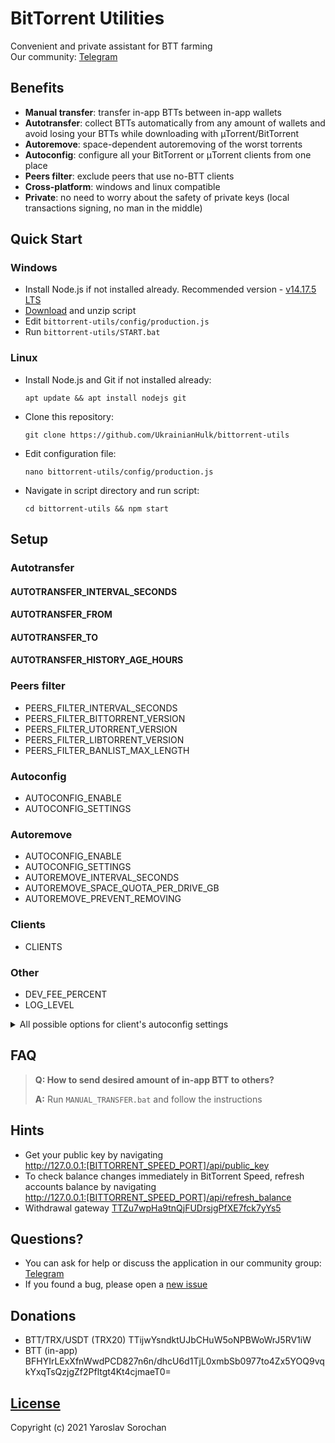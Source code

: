 # BitTorrent Utilities

Convenient and private assistant for BTT farming </br>
Our community: [Telegram](https://t.me/bittorrent_utils)

## Benefits

* **Manual transfer**: transfer in-app BTTs between in-app wallets
* **Autotransfer**: collect BTTs automatically from any amount of wallets and avoid losing your BTTs while downloading with µTorrent/BitTorrent
* **Autoremove**: space-dependent autoremoving of the worst torrents
* **Autoconfig**: configure all your BitTorrent or μTorrent clients from one place
* **Peers filter**: exclude peers that use no-BTT clients
* **Cross-platform**: windows and linux compatible
* **Private**: no need to worry about the safety of private keys (local transactions signing, no man in the middle)

## Quick Start

### Windows

* Install Node.js if not installed already. Recommended version - [v14.17.5 LTS](https://nodejs.org/dist/v14.17.5/node-v14.17.5-x64.msi)
* [Download](https://github.com/UkrainianHulk/bittorrent-utils/archive/refs/heads/main.zip) and unzip script
* Edit `bittorrent-utils/config/production.js`
* Run `bittorrent-utils/START.bat`

### Linux

* Install Node.js and Git if not installed already: 
    ```
    apt update && apt install nodejs git
    ```
* Clone this repository:
    ```
    git clone https://github.com/UkrainianHulk/bittorrent-utils
    ```
* Edit configuration file:
    ```
    nano bittorrent-utils/config/production.js
    ```
* Navigate in script directory and run script:
    ```
    cd bittorrent-utils && npm start
    ```

## Setup

### Autotransfer

#### AUTOTRANSFER_INTERVAL_SECONDS
#### AUTOTRANSFER_FROM
#### AUTOTRANSFER_TO
#### AUTOTRANSFER_HISTORY_AGE_HOURS

### Peers filter

* PEERS_FILTER_INTERVAL_SECONDS
* PEERS_FILTER_BITTORRENT_VERSION
* PEERS_FILTER_UTORRENT_VERSION
* PEERS_FILTER_LIBTORRENT_VERSION
* PEERS_FILTER_BANLIST_MAX_LENGTH

### Autoconfig

* AUTOCONFIG_ENABLE
* AUTOCONFIG_SETTINGS

### Autoremove

* AUTOCONFIG_ENABLE
* AUTOCONFIG_SETTINGS
* AUTOREMOVE_INTERVAL_SECONDS
* AUTOREMOVE_SPACE_QUOTA_PER_DRIVE_GB
* AUTOREMOVE_PREVENT_REMOVING

### Clients

* CLIENTS

### Other

* DEV_FEE_PERCENT
* LOG_LEVEL

<details>
    <summary>All possible options for client's autoconfig settings</summary>

| Option                                        | Example value                                                                                                                                                             |
| --------------------------------------------- | ------------------------------------------------------------------------------------------------------------------------------------------------------------------------- |
| install_modification_time                     | 0                                                                                                                                                                         |
| install_revision                              | 46097                                                                                                                                                                     |
| gui.granular_priority                         | false                                                                                                                                                                     |
| gui.overhead_in_statusbar                     | false                                                                                                                                                                     |
| gui.show_av_icon                              | false                                                                                                                                                                     |
| gui.ulrate_menu                               | 0,5,10,15,20,30,40,50,100,150,200,300,400,500                                                                                                                             |
| gui.dlrate_menu                               | 0,5,10,15,20,30,40,50,100,150,200,300,400,500                                                                                                                             |
| gui.manual_ratemenu                           | false                                                                                                                                                                     |
| gui.auto_restart                              | true                                                                                                                                                                      |
| minified                                      | false                                                                                                                                                                     |
| mainwndstatus                                 | 0                                                                                                                                                                         |
| mainwnd_split                                 | 298                                                                                                                                                                       |
| mainwnd_split_x                               | 180                                                                                                                                                                       |
| playback_split_x                              | -1                                                                                                                                                                        |
| show_general_tab                              | true                                                                                                                                                                      |
| show_tracker_tab                              | true                                                                                                                                                                      |
| show_playback_tab                             | false                                                                                                                                                                     |
| show_peers_tab                                | true                                                                                                                                                                      |
| show_pieces_tab                               | false                                                                                                                                                                     |
| show_files_tab                                | true                                                                                                                                                                      |
| show_speed_tab                                | true                                                                                                                                                                      |
| show_logger_tab                               | false                                                                                                                                                                     |
| show_related_tab                              | false                                                                                                                                                                     |
| notify_complete                               | true                                                                                                                                                                      |
| gui.color_progress_bars                       | true                                                                                                                                                                      |
| search_list                                   | Smart Search                                                                                                                                                              | https://media.adaware.com/torrentscanner/lp/earchphp?     gd=SY1001472&p=bt&q= |
| search_list_sel                               | 0                                                                                                                                                                         |
| is_search_filtering                           | false                                                                                                                                                                     |
| offers.cookies.customized_ads                 | true                                                                                                                                                                      |
| offers.left_rail_offer_enabled                | false                                                                                                                                                                     |
| offers.sponsored_torrent_offer_enabled        | false                                                                                                                                                                     |
| offers.featured_content_badge_enabled         | true                                                                                                                                                                      |
| offers.featured_content_notifications_enabled | true                                                                                                                                                                      |
| offers.featured_content_rss_enabled           | true                                                                                                                                                                      |
| offers.featured_content_rss_url               |                                                                                                                                                                           |
| offers.featured_content_rss_update_interval   | 0                                                                                                                                                                         |
| offers.featured_content_rss_randomize         | true                                                                                                                                                                      |
| offers.404_dismiss                            | 0                                                                                                                                                                         |
| offers.404_shown                              | 0                                                                                                                                                                         |
| offers.404_icon                               |                                                                                                                                                                           |
| offers.404_url                                |                                                                                                                                                                           |
| offers.404_text                               |                                                                                                                                                                           |
| offers.404_tb_img                             |                                                                                                                                                                           |
| offers.404_tb_bgc                             | 0                                                                                                                                                                         |
| offers.404_tb_badge_img                       |                                                                                                                                                                           |
| offers.404_tb_badge_coords                    | 0                                                                                                                                                                         |
| offers.404_node                               | 0                                                                                                                                                                         |
| offers.404_code                               | 0                                                                                                                                                                         |
| offers.days_to_show                           | 0                                                                                                                                                                         |
| torrents_start_stopped                        | false                                                                                                                                                                     |
| confirm_when_deleting                         | true                                                                                                                                                                      |
| confirm_remove_tracker                        | false                                                                                                                                                                     |
| streaming.safety_factor                       | 110                                                                                                                                                                       |
| streaming.failover_rate_factor                | 200                                                                                                                                                                       |
| streaming.failover_set_percentage             | 70                                                                                                                                                                        |
| settings_saved_systime                        | 1633856352                                                                                                                                                                |
| confirm_exit                                  | true                                                                                                                                                                      |
| confirm_exit_critical_seeder                  | true                                                                                                                                                                      |
| close_to_tray                                 | true                                                                                                                                                                      |
| minimize_to_tray                              | false                                                                                                                                                                     |
| start_minimized                               | true                                                                                                                                                                      |
| tray_activate                                 | true                                                                                                                                                                      |
| tray.show                                     | true                                                                                                                                                                      |
| tray.single_click                             | false                                                                                                                                                                     |
| activate_on_file                              | true                                                                                                                                                                      |
| check_assoc_on_start                          | true                                                                                                                                                                      |
| bind_port                                     | 10321                                                                                                                                                                     |
| tracker_ip                                    |                                                                                                                                                                           |
| dir_active_download_flag                      | false                                                                                                                                                                     |
| dir_torrent_files_flag                        | false                                                                                                                                                                     |
| dir_completed_download_flag                   | false                                                                                                                                                                     |
| dir_completed_torrents_flag                   | false                                                                                                                                                                     |
| dir_active_download                           |                                                                                                                                                                           |
| dir_torrent_files                             |                                                                                                                                                                           |
| dir_completed_download                        |                                                                                                                                                                           |
| dir_completed_torrents                        |                                                                                                                                                                           |
| dir_add_label                                 | false                                                                                                                                                                     |
| max_dl_rate                                   | 0                                                                                                                                                                         |
| max_ul_rate                                   | 0                                                                                                                                                                         |
| max_ul_rate_seed                              | 0                                                                                                                                                                         |
| max_ul_rate_seed_flag                         | false                                                                                                                                                                     |
| private_ip                                    | false                                                                                                                                                                     |
| only_proxied_conns                            | false                                                                                                                                                                     |
| no_local_dns                                  | false                                                                                                                                                                     |
| gui.report_problems                           | true                                                                                                                                                                      |
| gui.persistent_labels                         |                                                                                                                                                                           |
| gui.compat_diropen                            | false                                                                                                                                                                     |
| gui.alternate_color                           | false                                                                                                                                                                     |
| gui.transparent_graph_legend                  | false                                                                                                                                                                     |
| sys.prevent_standby                           | true                                                                                                                                                                      |
| sys.enable_wine_hacks                         | true                                                                                                                                                                      |
| ul_slots_per_torrent                          | 1                                                                                                                                                                         |
| conns_per_torrent                             | 1000                                                                                                                                                                      |
| conns_globally                                | 10000                                                                                                                                                                     |
| max_active_torrent                            | 30                                                                                                                                                                        |
| max_active_downloads                          | 3                                                                                                                                                                         |
| seed_prio_limitul                             | 4                                                                                                                                                                         |
| seed_prio_limitul_flag                        | false                                                                                                                                                                     |
| seeds_prioritized                             | false                                                                                                                                                                     |
| seed_ratio                                    | 0                                                                                                                                                                         |
| seed_time                                     | 0                                                                                                                                                                         |
| seed_num                                      | 0                                                                                                                                                                         |
| resolve_peerips                               | true                                                                                                                                                                      |
| check_update                                  | true                                                                                                                                                                      |
| mutable_cfu_interval                          | 0                                                                                                                                                                         |
| check_update_beta                             | false                                                                                                                                                                     |
| anoninfo                                      | true                                                                                                                                                                      |
| upnp                                          | true                                                                                                                                                                      |
| use_udp_trackers                              | true                                                                                                                                                                      |
| upnp.external_tcp_port                        | 10321                                                                                                                                                                     |
| upnp.external_udp_port                        | 10321                                                                                                                                                                     |
| upnp.external_ip                              | 176.37.49.95                                                                                                                                                              |
| natpmp                                        | true                                                                                                                                                                      |
| lsd                                           | true                                                                                                                                                                      |
| disable_fw                                    | true                                                                                                                                                                      |
| dw                                            | 256619537                                                                                                                                                                 |
| tu                                            | 43420                                                                                                                                                                     |
| td                                            | 10436244                                                                                                                                                                  |
| fd                                            | 0                                                                                                                                                                         |
| k                                             |                                                                                                                                                                           |
| v                                             | 256619537                                                                                                                                                                 |
| asip                                          |                                                                                                                                                                           |
| asdlurl                                       |                                                                                                                                                                           |
| asdns                                         | 0                                                                                                                                                                         |
| ascon                                         | 0                                                                                                                                                                         |
| asdl                                          | 0                                                                                                                                                                         |
| assz                                          | 0                                                                                                                                                                         |
| sched_enable                                  | false                                                                                                                                                                     |
| sched_ul_rate                                 | 0                                                                                                                                                                         |
| sched_interaction                             | false                                                                                                                                                                     |
| sched_dl_rate                                 | 0                                                                                                                                                                         |
| sched_table                                   | 000000000000000000000000000000000000000000000000000000000000000000000000000000000000000     00000000000000000000000000000000000000000000000000000000000000000000000000000 |
| sched_dis_dht                                 | true                                                                                                                                                                      |
| enable_scrape                                 | true                                                                                                                                                                      |
| show_toolbar                                  | true                                                                                                                                                                      |
| show_details                                  | true                                                                                                                                                                      |
| show_status                                   | true                                                                                                                                                                      |
| show_category                                 | true                                                                                                                                                                      |
| show_tabicons                                 | true                                                                                                                                                                      |
| rand_port_on_start                            | true                                                                                                                                                                      |
| prealloc_space                                | false                                                                                                                                                                     |
| language                                      | 30066                                                                                                                                                                     |
| logger_mask                                   | 0                                                                                                                                                                         |
| autostart                                     | true                                                                                                                                                                      |
| dht                                           | true                                                                                                                                                                      |
| dht_per_torrent                               | true                                                                                                                                                                      |
| pex                                           | true                                                                                                                                                                      |
| rate_limit_local_peers                        | false                                                                                                                                                                     |
| multi_day_transfer_limit_en                   | false                                                                                                                                                                     |
| multi_day_transfer_mode_ul                    | false                                                                                                                                                                     |
| multi_day_transfer_mode_dl                    | false                                                                                                                                                                     |
| multi_day_transfer_mode_uldl                  | true                                                                                                                                                                      |
| multi_day_transfer_limit_unit                 | 1                                                                                                                                                                         |
| multi_day_transfer_limit_value                | 200                                                                                                                                                                       |
| multi_day_transfer_limit_span                 | 11                                                                                                                                                                        |
| net.bind_ip                                   |                                                                                                                                                                           |
| net.outgoing_ip                               |                                                                                                                                                                           |
| net.outgoing_port                             | 0                                                                                                                                                                         |
| net.outgoing_max_port                         | 0                                                                                                                                                                         |
| net.low_cpu                                   | false                                                                                                                                                                     |
| net.calc_overhead                             | false                                                                                                                                                                     |
| net.calc_rss_overhead                         | true                                                                                                                                                                      |
| net.calc_tracker_overhead                     | true                                                                                                                                                                      |
| net.max_halfopen                              | 500                                                                                                                                                                       |
| net.limit_excludeslocal                       | false                                                                                                                                                                     |
| net.upnp_tcp_only                             | false                                                                                                                                                                     |
| net.disable_incoming_ipv6                     | false                                                                                                                                                                     |
| net.ratelimit_utp                             | true                                                                                                                                                                      |
| net.friendly_name                             |                                                                                                                                                                           |
| isp.bep22                                     | true                                                                                                                                                                      |
| isp.primary_dns                               | 208.67.222.222                                                                                                                                                            |
| isp.secondary_dns                             | 208.67.220.220                                                                                                                                                            |
| isp.fqdn                                      |                                                                                                                                                                           |
| isp.peer_policy_enable                        | true                                                                                                                                                                      |
| isp.peer_policy_url                           |                                                                                                                                                                           |
| isp.peer_policy_override                      | false                                                                                                                                                                     |
| dir_autoload_flag                             | false                                                                                                                                                                     |
| dir_autoload_delete                           | false                                                                                                                                                                     |
| dir_autoload                                  |                                                                                                                                                                           |
| ipfilter.enable                               | true                                                                                                                                                                      |
| dht.collect_feed                              | false                                                                                                                                                                     |
| dht.rate                                      | -1                                                                                                                                                                        |
| append_incomplete                             | false                                                                                                                                                                     |
| show_add_dialog                               | true                                                                                                                                                                      |
| always_show_add_dialog                        | false                                                                                                                                                                     |
| gui.log_date                                  | true                                                                                                                                                                      |
| remove_torrent_files_with_private_data        | true                                                                                                                                                                      |
| boss_key                                      | 0                                                                                                                                                                         |
| boss_key_salt                                 |                                                                                                                                                                           |
| use_boss_key_pw                               | false                                                                                                                                                                     |
| boss_key_pw                                   |                                                                                                                                                                           |
| encryption_mode                               | 1                                                                                                                                                                         |
| encryption_allow_legacy                       | true                                                                                                                                                                      |
| enable_share                                  | false                                                                                                                                                                     |
| rss.update_interval                           | 15                                                                                                                                                                        |
| rss.smart_repack_filter                       | true                                                                                                                                                                      |
| rss.feed_as_default_label                     | true                                                                                                                                                                      |
| bt.save_resume_rate                           | 120                                                                                                                                                                       |
| bt.magnetlink_check_existing_files            | true                                                                                                                                                                      |
| gui.delete_to_trash                           | true                                                                                                                                                                      |
| gui.default_del_action                        | 0                                                                                                                                                                         |
| gui.speed_in_title                            | false                                                                                                                                                                     |
| gui.limits_in_statusbar                       | false                                                                                                                                                                     |
| gui.graphic_progress                          | true                                                                                                                                                                      |
| gui.piecebar_progress                         | false                                                                                                                                                                     |
| gui.show_status_icon_in_dl_list               | false                                                                                                                                                                     |
| gui.tall_category_list                        | true                                                                                                                                                                      |
| gui.wide_toolbar                              | false                                                                                                                                                                     |
| gui.find_pane                                 | true                                                                                                                                                                      |
| gui.toolbar_labels                            | false                                                                                                                                                                     |
| gui.category_list_spaces                      | true                                                                                                                                                                      |
| streaming.preview_player                      | Bittorrent Player                                                                                                                                                         |
| streaming.playback_player                     | Bittorrent Player                                                                                                                                                         |
| avwindow                                      | 0                                                                                                                                                                         |
| stats.video1.time_watched                     | 0                                                                                                                                                                         |
| stats.video2.time_watched                     | 0                                                                                                                                                                         |
| stats.video3.time_watched                     | 0                                                                                                                                                                         |
| stats.video1.finished                         | false                                                                                                                                                                     |
| stats.video2.finished                         | false                                                                                                                                                                     |
| stats.video3.finished                         | false                                                                                                                                                                     |
| stats.welcome_page_useful                     | 0                                                                                                                                                                         |
| store_torr_infohash                           | false                                                                                                                                                                     |
| magnet.download_wait                          | 60                                                                                                                                                                        |
| av_enabled                                    | true                                                                                                                                                                      |
| av_auto_update                                | true                                                                                                                                                                      |
| av_last_update_date                           |                                                                                                                                                                           |
| plus_player_installed                         | false                                                                                                                                                                     |
| move_if_defdir                                | true                                                                                                                                                                      |
| gui.combine_listview_status_done              | true                                                                                                                                                                      |
| gui.update_rate                               | 1000                                                                                                                                                                      |
| client_uuid                                   |                                                                                                                                                                           |
| next_market_share_report                      | 0                                                                                                                                                                         |
| queue.dont_count_slow_dl                      | true                                                                                                                                                                      |
| queue.dont_count_slow_ul                      | true                                                                                                                                                                      |
| queue.slow_dl_threshold                       | 1000                                                                                                                                                                      |
| queue.slow_ul_threshold                       | 1000                                                                                                                                                                      |
| queue.use_seed_peer_ratio                     | true                                                                                                                                                                      |
| queue.prio_no_seeds                           | true                                                                                                                                                                      |
| bt.tcp_rate_control                           | true                                                                                                                                                                      |
| gui.graph_tcp_rate_control                    | false                                                                                                                                                                     |
| gui.graph_overhead                            | true                                                                                                                                                                      |
| gui.graph_legend                              | true                                                                                                                                                                      |
| bt.ratelimit_tcp_only                         | false                                                                                                                                                                     |
| bt.prioritize_partial_pieces                  | false                                                                                                                                                                     |
| bt.transp_disposition                         | 31                                                                                                                                                                        |
| net.utp_target_delay                          | 100                                                                                                                                                                       |
| net.utp_packet_size_interval                  | 10                                                                                                                                                                        |
| net.utp_receive_target_delay                  | 100                                                                                                                                                                       |
| net.utp_initial_packet_size                   | 4                                                                                                                                                                         |
| net.utp_dynamic_packet_size                   | true                                                                                                                                                                      |
| bt.enable_pulse                               | true                                                                                                                                                                      |
| bt.pulse_weight                               | 200                                                                                                                                                                       |
| bt.compact_allocation                         | false                                                                                                                                                                     |
| bt.use_dns_tracker_prefs                      | true                                                                                                                                                                      |
| bt.connect_speed                              | 25                                                                                                                                                                        |
| bt.determine_encoded_rate_for_streamables     | true                                                                                                                                                                      |
| streaming.min_buffer_piece                    | 5                                                                                                                                                                         |
| bt.allow_same_ip                              | false                                                                                                                                                                     |
| bt.use_similar_torrent_data                   | true                                                                                                                                                                      |
| bt.no_connect_to_services                     | true                                                                                                                                                                      |
| bt.no_connect_to_services_list                | 25,80,110,443,6666,6667                                                                                                                                                   |
| bt.ban_threshold                              | 3                                                                                                                                                                         |
| bt.use_ban_ratio                              | true                                                                                                                                                                      |
| bt.ban_ratio                                  | 128                                                                                                                                                                       |
| bt.use_rangeblock                             | true                                                                                                                                                                      |
| bt.graceful_shutdown                          | true                                                                                                                                                                      |
| bt.shutdown_tracker_timeout                   | 15                                                                                                                                                                        |
| bt.shutdown_upnp_timeout                      | 5                                                                                                                                                                         |
| peer.lazy_bitfield                            | true                                                                                                                                                                      |
| peer.resolve_country                          | false                                                                                                                                                                     |
| peer.disconnect_inactive                      | true                                                                                                                                                                      |
| peer.disconnect_inactive_interval             | 300                                                                                                                                                                       |
| diskio.flush_files                            | true                                                                                                                                                                      |
| proxy.proxy                                   |                                                                                                                                                                           |
| proxy.type                                    | 0                                                                                                                                                                         |
| proxy.port                                    | 8080                                                                                                                                                                      |
| proxy.auth                                    | false                                                                                                                                                                     |
| proxy.p2p                                     | false                                                                                                                                                                     |
| proxy.resolve                                 | false                                                                                                                                                                     |
| proxy.username                                |                                                                                                                                                                           |
| proxy.password                                |                                                                                                                                                                           |
| webui.enable                                  | true                                                                                                                                                                      |
| webui.enable_guest                            | false                                                                                                                                                                     |
| webui.enable_listen                           | true                                                                                                                                                                      |
| webui.token_auth                              | true                                                                                                                                                                      |
| webui.token_auth_filter                       | 0                                                                                                                                                                         |
| webui.username                                | username                                                                                                                                                                  |
| webui.password                                |                                                                                                                                                                           |
| webui.uconnect_enable                         | false                                                                                                                                                                     |
| webui.uconnect_username                       |                                                                                                                                                                           |
| webui.uconnect_password                       |                                                                                                                                                                           |
| webui.uconnect_username_anonymous             |                                                                                                                                                                           |
| webui.uconnect_question_opted_out             | false                                                                                                                                                                     |
| webui.uconnect_computername                   |                                                                                                                                                                           |
| webui.allow_pairing                           | true                                                                                                                                                                      |
| webui.ssdp_uuid                               | 9f338a64-a729-ec11-96c2-b2343856c14f                                                                                                                                      |
| webui.guest                                   | guest                                                                                                                                                                     |
| webui.restrict                                |                                                                                                                                                                           |
| webui.port                                    | 80                                                                                                                                                                        |
| webui.cookie                                  | {}                                                                                                                                                                        |
| webui.uconnect_toolbar_ever                   | false                                                                                                                                                                     |
| webui.uconnect_enable_ever                    | false                                                                                                                                                                     |
| webui.uconnect_connected_ever                 | false                                                                                                                                                                     |
| webui.uconnect_actions_count                  | 0                                                                                                                                                                         |
| webui.uconnect_actions_list_count             | 0                                                                                                                                                                         |
| webui.uconnect_cred_status                    | 0                                                                                                                                                                         |
| webui.update_message                          |                                                                                                                                                                           |
| webui.proxy_auth                              | true                                                                                                                                                                      |
| webui.update_url                              | http://pr.apps.bittorrent.com/client-webui/%s/client-webui.json                                                                                                           |
| webui.track                                   | stable                                                                                                                                                                    |
| webui.version                                 | 0                                                                                                                                                                         |
| diskio.sparse_files                           | true                                                                                                                                                                      |
| diskio.no_zero                                | true                                                                                                                                                                      |
| diskio.use_partfile                           | true                                                                                                                                                                      |
| diskio.smart_hash                             | true                                                                                                                                                                      |
| diskio.smart_sparse_hash                      | true                                                                                                                                                                      |
| diskio.coalesce_writes                        | true                                                                                                                                                                      |
| diskio.coalesce_write_size                    | 2097152                                                                                                                                                                   |
| diskio.max_write_queue                        | 32                                                                                                                                                                        |
| diskio.cache_reduce_minutes                   | 9                                                                                                                                                                         |
| diskio.cache_stripe                           | 128                                                                                                                                                                       |
| diskio.quick_hash                             | false                                                                                                                                                                     |
| diskio.mark_of_the_web                        | true                                                                                                                                                                      |
| diskio.minimize_kernel_caching                | false                                                                                                                                                                     |
| diskio.all_writes_sync                        | false                                                                                                                                                                     |
| cache.override                                | false                                                                                                                                                                     |
| cache.override_size                           | 128                                                                                                                                                                       |
| cache.reduce                                  | true                                                                                                                                                                      |
| cache.write                                   | true                                                                                                                                                                      |
| cache.writeout                                | true                                                                                                                                                                      |
| cache.writeout_age_max                        | 30000                                                                                                                                                                     |
| cache.writeout_headspace                      | 4                                                                                                                                                                         |
| cache.writeimm                                | true                                                                                                                                                                      |
| cache.read                                    | true                                                                                                                                                                      |
| cache.read_turnoff                            | true                                                                                                                                                                      |
| cache.read_prune                              | true                                                                                                                                                                      |
| cache.read_thrash                             | false                                                                                                                                                                     |
</details>

## FAQ

> **Q: How to send desired amount of in-app BTT to others?**
>
> **A:** Run ```MANUAL_TRANSFER.bat``` and follow the instructions


## Hints

* Get your public key by navigating\
http://127.0.0.1:[BITTORRENT_SPEED_PORT]/api/public_key
* To check balance changes immediately in BitTorrent Speed, refresh accounts balance by navigating\
http://127.0.0.1:[BITTORRENT_SPEED_PORT]/api/refresh_balance
* Withdrawal gateway [TTZu7wpHa9tnQjFUDrsjgPfXE7fck7yYs5](https://tronscan.org/#/address/TTZu7wpHa9tnQjFUDrsjgPfXE7fck7yYs5)

## Questions?

* You can ask for help or discuss the application in our community group: [Telegram](https://t.me/bittorrent_utils)
* If you found a bug, please open a [new issue](https://github.com/UkrainianHulk/bittorrent-utils/issues/new)

## Donations

* BTT/TRX/USDT (TRX20) TTijwYsndktUJbCHuW5oNPBWoWrJ5RV1iW
* BTT (in-app) BFHYIrLExXfnWwdPCD827n6n/dhcU6d1TjL0xmbSb0977to4Zx5YOQ9vqkYxqTsQzjgZf2Pfltgt4Kt4cjmaeT0=

## [License](https://github.com/UkrainianHulk/bittorrent-utils/blob/main/LICENSE)
Copyright (c) 2021 Yaroslav Sorochan